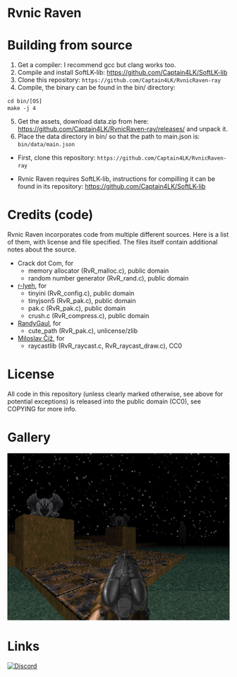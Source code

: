 # Rvnic Raven

# Building from source

1. Get a compiler: I recommend gcc but clang works too.
2. Compile and install SoftLK-lib: https://github.com/Captain4LK/SoftLK-lib
3. Clone this repository: ``https://github.com/Captain4LK/RvnicRaven-ray``
4. Compile, the binary can be found in the bin/ directory: 
```
cd bin/[OS]
make -j 4
```
5. Get the assets, download data.zip from here: https://github.com/Captain4LK/RvnicRaven-ray/releases/ and unpack it.
6. Place the data directory in bin/ so that the path to main.json is: ``bin/data/main.json``

* First, clone this repository: ``https://github.com/Captain4LK/RvnicRaven-ray``

* Rvnic Raven requires SoftLK-lib, instructions for compilling it can be found in its repository: https://github.com/Captain4LK/SoftLK-lib

# Credits (code)

Rvnic Raven incorporates code from multiple different sources. Here is a list of them, with license and file specified. The files itself contain additional notes about the source.

* Crack dot Com, for
   * memory allocator (RvR_malloc.c), public domain
   * random number generator (RvR_rand.c), public domain
* [r-lyeh](https://github.com/r-lyeh), for
   * tinyini (RvR_config.c), public domain
   * tinyjson5 (RvR_pak.c), public domain
   * pak.c (RvR_pak.c), public domain
   * crush.c (RvR_compress.c), public domain
* [RandyGaul](https://github.com/RandyGaul), for
   * cute_path (RvR_pak.c), unlicense/zlib
* [Miloslav Číž](https://gitlab.com/drummyfish), for
   * raycastlib (RvR_raycast.c, RvR_raycast_draw.c), CC0

# License

All code in this repository (unless clearly marked otherwise, see above for potential exceptions) is released into the public domain (CC0), see COPYING for more info.

# Gallery

![Preview](preview/0.png)

# Links
<a href="https://discord.gg/Nch8hjdZ2V"><img alt="Discord" src="https://img.shields.io/badge/chat-HLH-738bd7.svg?logo=discord"/></a>
